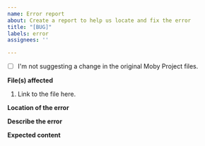 ```yaml
---
name: Error report
about: Create a report to help us locate and fix the error
title: "[BUG]"
labels: error
assignees: ''

---
```


- [ ] I'm not suggesting a change in the original Moby Project files.

**File(s) affected**
1. Link to the file here.
<!-- Continue the ordered list if there are more files affected -->


**Location of the error**
<!--- Location of the error (subheadings, line, etc...) in the file(s) you linked above -->


**Describe the error**
<!-- Clearly and concisely describe what the error is below -->


**Expected content**
<!-- Suggest how the error should be fixed below -->

<!-- Thank you for filing a bug report! -->
<!-- If you have additional context to explain, uncomment the bold text below and tell us about it in the following lines -->
<!--
**Additional context**
-->

